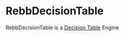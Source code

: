 # RebbDecisionTable

RebbDecisionTable is a [Decision Table](https://en.wikipedia.org/wiki/Decision_table) Engine

